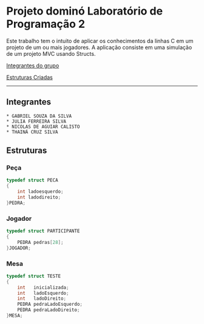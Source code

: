 # Projeto dominó Laboratório de Programação 2

Este trabalho tem o intuito de aplicar os conhecimentos da linhas C em um projeto de um ou mais jogadores. A aplicação consiste em uma simulação de um projeto MVC usando Structs.

[Integrantes do grupo](##Integrantes-do-grupo-6)
 
[Estruturas Criadas](##Estruturas)
***

## Integrantes

    * GABRIEL SOUZA DA SILVA
    * JULIA FERREIRA SILVA
    * NICOLAS DE AGUIAR CALISTO
    * THAINÁ CRUZ SILVA 

## Estruturas

### Peça
```c
typedef struct PECA
{
    int ladoesquerdo;
    int ladodireito;
}PEDRA;
```

### Jogador
```c
typedef struct PARTICIPANTE
{
    PEDRA pedras[28];
}JOGADOR;
```

### Mesa
```c
typedef struct TESTE
{
	int   inicializada;
	int   ladoEsquerdo;
	int   ladoDireito;
    PEDRA pedraLadoEsquerdo;
    PEDRA pedraLadoDireito;
}MESA;
```
